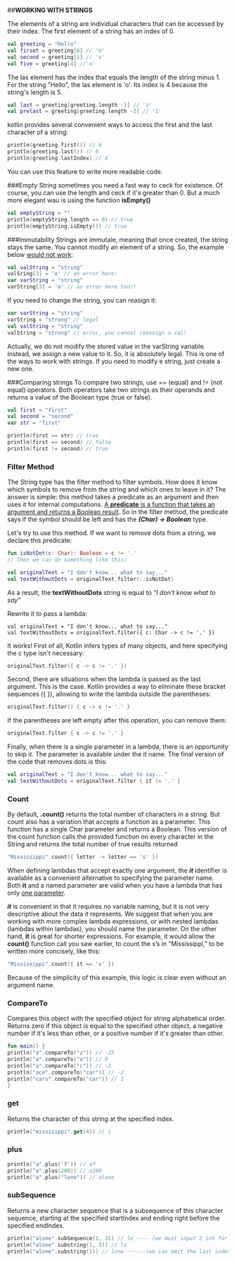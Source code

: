 ##__WORKING WITH STRINGS__

The elements of a string are individual characters that can be accessed by their index. The first element of a string has an index of 0.

````kotlin
val greeting = "Hello"
val firset = greeting[0] // 'H'
val second = greeting[1] // 'e'
val five = greeting[4] //'o'

````
The las element has the index that equals the length of the string minus 1. For the string "Hello", the las element is 'o'. Its index is 4 because the string's length is 5.
```kotlin
val last = greeting[greeting.length -1] // 'o'
val prelast = greeting[greeting.length -2] // '1'
```
kotlin provides several convenient ways to access the first and the last character of a string:
````kotlin
println(greeting.first()) // H
println(greeting.last()) // 0
println(greeting.lastIndex) // 4
````
You can use this feature to write more readable code.

###Empty String
sometimes you need a fast way to ceck for existence. Of course, you can use the length and ceck if it's greater than 0. But a much more elegant wau is using the function **isEmpty()**
```kotlin
val emptyString = ""
println(emptyString.length == 0) // true
println(emptyString.isEmpty()) // true
```
###Immutability
Strings are immutale, meaning that once created, the string stays the same. You cannot modify an element of a string. So, the example below <u>would not work</u>:
```kotlin
val valString = "string"
valSring[3] = 'o' // an error here!
var varString = "string"
varString[3] = 'o' // an error here too!!
```
If you need to change the string, you can reasign it:
```kotlin
var varString = "string"
varString = "strong" // legal
val valString = "string"
valString = "strong" // error, you cannot reassign a val!
```
Actually, we do not modify the stored value in the varString variable. Instead, we assign a new value to it. So, it is absolutely legal. This is one of the ways to work with strings. If you need to modify e string, just create a new one.

###Comparing strings
To compare two strings, use == (equal) and != (not equal) operators. Both operators take two strings as their operands and returns a value of the Boolean type (true or false).
```kotlin
val first = "first"
val second = "second"
var str = "first"

println(first == str) // true
println(first == second) // false
println(first != second) // true
```

### Filter Method
The String type has the filter method to filter symbols. How does it know which symbols to remove from the string and which ones to leave in it? The answer is simple: this method takes a predicate as an argument and then uses it for internal computations. <u>A **predicate** is a function that takes an argument and returns a Boolean result</u>. So in the filter method, the predicate says if the symbol should be left and has the **_(Char) -> Boolean_** type.

Let's try to use this method. If we want to remove dots from a string, we declare this predicate:

```kotlin
fun isNotDot(c: Char): Boolean = c != '.'
// Then we can do something like this:

val originalText = "I don't know... what to say..."
val textWithoutDots = originalText.filter(::isNotDot)
```
As a result, the **textWithoutDots** string is equal to _"I don't know what to say"_

Rewrite it to pass a lambda:

```.kotlin
val originalText = "I don't know... what to say..."
val textWithoutDots = originalText.filter({ c: Char -> c != '.' })
```
It works! First of all, Kotlin infers types of many objects, and here specifying the c type isn't necessary:

```kotlin
originalText.filter({ c -> c != '.' })
```
Second, there are situations when the lambda is passed as the last argument. This is the case. Kotlin provides a way to eliminate these bracket sequences ({ }), allowing to write the lambda outside the parentheses:

```kotlin
originalText.filter() { c -> c != '.' }
```
If the parentheses are left empty after this operation, you can remove them:

```kotlin
originalText.filter { c -> c != '.' }
```
Finally, when there is a single parameter in a lambda, there is an opportunity to skip it. The parameter is available under the it name. The final version of the code that removes dots is this:

```kotlin
val originalText = "I don't know... what to say..."
val textWithoutDots = originalText.filter { it != '.' }

```
### Count
By default, **.count()** returns the total
number of characters in a string. But count also has a variation that accepts a function as a parameter. This
function has a single Char parameter and returns a Boolean. This version of the count function calls the
provided function on every character in the String and returns the total number of true results returned
```kotlin
"Mississippi".count({ letter -> letter == 's' })
```
When defining lambdas that accept exactly one argument, the **_it_** identifier is available as a convenient alternative to
specifying the parameter name. Both **it** and a named parameter are valid when you have a lambda that has only <u>one
parameter</u>.

_**it**_ is convenient in that it requires no variable naming, but it is not very descriptive about the data it represents. We
suggest that when you are working with more complex lambda expressions, or with nested lambdas (lambdas
within lambdas), you should name the parameter.
On the other hand, **it** is great for shorter expressions. For example, it would allow the **count()** function call you
saw earlier, to count the s’s in “Mississippi,” to be written more concisely, like this:
```kotlin
"Mississippi".count({ it == 's' })
```
Because of the simplicity of this example, this logic is clear even without an argument name.

### CompareTo
Compares this object with the specified object for string alphabetical order. Returns zero if this object is equal to the specified other object, a negative number if it's less than other, or a positive number if it's greater than other.
```kotlin
fun main() {
println("a".compareTo("z")) // -25
println("a".compareTo("a")) // 0
println("a".compareTo("c")) // -2
println("ace".compareTo("car")) // -2
println("cars".compareTo("car")) // 1
}
```
### get
Returns the character of this string at the specified index.
```kotlin
println("missisippi".get(4)) // i
```

### plus
```kotlin
println("a".plus('f')) // af
println("a".plus(200)) // a200
println("a".plus("lone")) // alone
```
### subSequence
Returns a new character sequence that is a subsequence of this character sequence, starting at the specified startIndex and ending right before the specified endIndex.
```kotlin
println("alone".subSequence(1, 3)) // lo ---- (we must input 2 int for start index and last one)
println("alone".substring(1, 3)) // lo
println("alone".substring(1)) // lone ------(we can omit the last index and it takes the last one as default)
```



